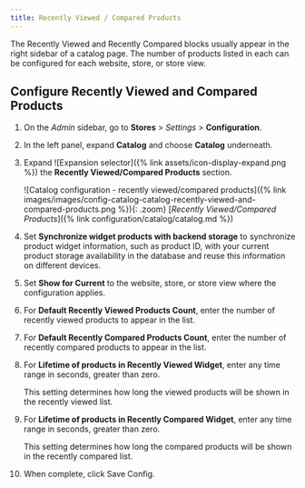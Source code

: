 ```yaml
---
title: Recently Viewed / Compared Products
---
```


The Recently Viewed and Recently Compared blocks usually appear in the right sidebar of a catalog page. The number of products listed in each can be configured for each website, store, or store view.

## Configure Recently Viewed and Compared Products

1. On the _Admin_ sidebar, go to **Stores** > _Settings_ > **Configuration**.

1. In the left panel, expand **Catalog** and choose **Catalog** underneath.

1. Expand ![Expansion selector]({% link assets/icon-display-expand.png %}) the **Recently Viewed/Compared Products** section.

   ![Catalog configuration - recently viewed/compared products]({% link images/images/config-catalog-catalog-recently-viewed-and-compared-products.png %}){: .zoom}
   [_Recently Viewed/Compared Products_]({% link configuration/catalog/catalog.md %})

1. Set **Synchronize widget products with backend storage** to synchronize product widget information, such as product ID, with your current product storage availability in the database and reuse this information on different devices.

1. Set **Show for Current** to the website, store, or store view where the configuration applies.

1. For **Default Recently Viewed Products Count**, enter the number of recently viewed products to appear in the list.

1. For **Default Recently Compared Products Count**, enter the number of recently compared products to appear in the list.

1. For **Lifetime of products in Recently Viewed Widget**, enter any time range in seconds, greater than zero.

   This setting determines how long the viewed products will be shown in the recently viewed list.

1. For **Lifetime of products in Recently Compared Widget**, enter any time range in seconds, greater than zero.

   This setting determines how long the compared products will be shown in the recently compared list.

1. When complete, click <span class="btn">Save Config</span>.
